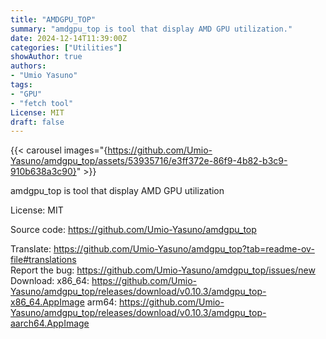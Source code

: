 ```yaml
---
title: "AMDGPU_TOP"
summary: "amdgpu_top is tool that display AMD GPU utilization."
date: 2024-12-14T11:39:00Z
categories: ["Utilities"]
showAuthor: true
authors:
- "Umio Yasuno"
tags: 
- "GPU"
- "fetch tool"
License: MIT  
draft: false
---
```


{{< carousel images="{https://github.com/Umio-Yasuno/amdgpu_top/assets/53935716/e3ff372e-86f9-4b82-b3c9-910b638a3c90}" >}}


amdgpu_top is tool that display AMD GPU utilization

License: MIT  

Source code: <https://github.com/Umio-Yasuno/amdgpu_top>

Translate: <https://github.com/Umio-Yasuno/amdgpu_top?tab=readme-ov-file#translations>  
Report the bug: <https://github.com/Umio-Yasuno/amdgpu_top/issues/new>  
Download:   x86_64: <https://github.com/Umio-Yasuno/amdgpu_top/releases/download/v0.10.3/amdgpu_top-x86_64.AppImage>
            arm64: <https://github.com/Umio-Yasuno/amdgpu_top/releases/download/v0.10.3/amdgpu_top-aarch64.AppImage>
